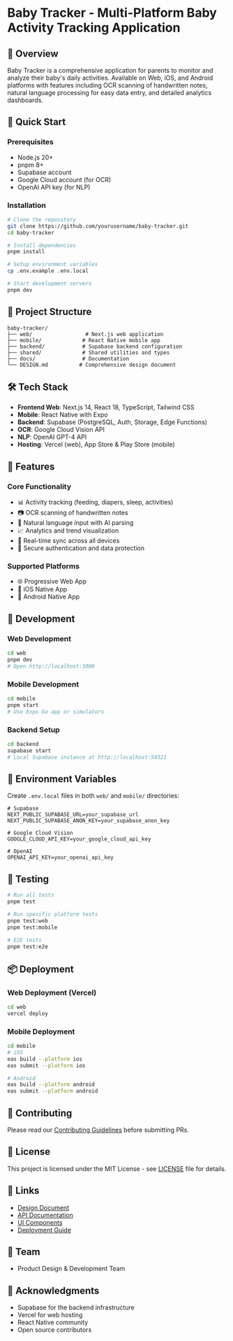 # Baby Tracker - Multi-Platform Baby Activity Tracking Application

## 🍼 Overview

Baby Tracker is a comprehensive application for parents to monitor and analyze their baby's daily activities. Available on Web, iOS, and Android platforms with features including OCR scanning of handwritten notes, natural language processing for easy data entry, and detailed analytics dashboards.

## 🚀 Quick Start

### Prerequisites
- Node.js 20+
- pnpm 8+
- Supabase account
- Google Cloud account (for OCR)
- OpenAI API key (for NLP)

### Installation

```bash
# Clone the repository
git clone https://github.com/yourusername/baby-tracker.git
cd baby-tracker

# Install dependencies
pnpm install

# Setup environment variables
cp .env.example .env.local

# Start development servers
pnpm dev
```

## 📁 Project Structure

```
baby-tracker/
├── web/                 # Next.js web application
├── mobile/             # React Native mobile app
├── backend/            # Supabase backend configuration
├── shared/             # Shared utilities and types
├── docs/               # Documentation
└── DESIGN.md          # Comprehensive design document
```

## 🛠️ Tech Stack

- **Frontend Web**: Next.js 14, React 18, TypeScript, Tailwind CSS
- **Mobile**: React Native with Expo
- **Backend**: Supabase (PostgreSQL, Auth, Storage, Edge Functions)
- **OCR**: Google Cloud Vision API
- **NLP**: OpenAI GPT-4 API
- **Hosting**: Vercel (web), App Store & Play Store (mobile)

## 📱 Features

### Core Functionality
- 📊 Activity tracking (feeding, diapers, sleep, activities)
- 📷 OCR scanning of handwritten notes
- 💬 Natural language input with AI parsing
- 📈 Analytics and trend visualization
- 🔄 Real-time sync across all devices
- 🔐 Secure authentication and data protection

### Supported Platforms
- 🌐 Progressive Web App
- 📱 iOS Native App
- 🤖 Android Native App

## 🚀 Development

### Web Development
```bash
cd web
pnpm dev
# Open http://localhost:3000
```

### Mobile Development
```bash
cd mobile
pnpm start
# Use Expo Go app or simulators
```

### Backend Setup
```bash
cd backend
supabase start
# Local Supabase instance at http://localhost:54321
```

## 📝 Environment Variables

Create `.env.local` files in both `web/` and `mobile/` directories:

```env
# Supabase
NEXT_PUBLIC_SUPABASE_URL=your_supabase_url
NEXT_PUBLIC_SUPABASE_ANON_KEY=your_supabase_anon_key

# Google Cloud Vision
GOOGLE_CLOUD_API_KEY=your_google_cloud_api_key

# OpenAI
OPENAI_API_KEY=your_openai_api_key
```

## 🧪 Testing

```bash
# Run all tests
pnpm test

# Run specific platform tests
pnpm test:web
pnpm test:mobile

# E2E tests
pnpm test:e2e
```

## 📦 Deployment

### Web Deployment (Vercel)
```bash
cd web
vercel deploy
```

### Mobile Deployment
```bash
cd mobile
# iOS
eas build --platform ios
eas submit --platform ios

# Android
eas build --platform android
eas submit --platform android
```

## 🤝 Contributing

Please read our [Contributing Guidelines](docs/CONTRIBUTING.md) before submitting PRs.

## 📄 License

This project is licensed under the MIT License - see [LICENSE](LICENSE) file for details.

## 🔗 Links

- [Design Document](DESIGN.md)
- [API Documentation](docs/api/README.md)
- [UI Components](docs/ui/README.md)
- [Deployment Guide](docs/DEPLOYMENT.md)

## 👥 Team

- Product Design & Development Team

## 🙏 Acknowledgments

- Supabase for the backend infrastructure
- Vercel for web hosting
- React Native community
- Open source contributors
